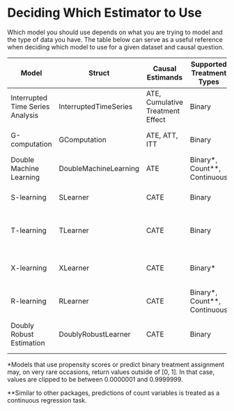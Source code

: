 # Deciding Which Estimator to Use
Which model you should use depends on what you are trying to model and the type of data you 
have. The table below can serve as a useful reference when deciding which model to use for a 
given dataset and causal question.

| Model                            | Struct                | Causal Estimands                 | Supported Treatment Types | Supported Outcome Types                  |
|----------------------------------|-----------------------|----------------------------------|---------------------------|------------------------------------------|
| Interrupted Time Series Analysis | InterruptedTimeSeries | ATE, Cumulative Treatment Effect | Binary                   | Continuous, Count**, Time to Event         |
| G-computation                    | GComputation          | ATE, ATT, ITT                    | Binary                   | Binary*,Continuous, Time to Event, Count** |
| Double Machine Learning          | DoubleMachineLearning | ATE                              | Binary*, Count**, Continuous | Binary*, Count**, Continuous, Time to Event |
| S-learning                       | SLearner              | CATE                             | Binary                    | Binary*, Continuous, Time to Event, Count** |
| T-learning                       | TLearner              | CATE                             | Binary                    | Binary*, Continuous, Count**, Time to Event |
| X-learning                       | XLearner              | CATE                             | Binary*                    | Binary*, Continuous, Count**, Time to Event |
| R-learning                       | RLearner              | CATE                             | Binary*, Count**, Continuous | Binary*, Count**, Continuous, Time to Event |
| Doubly Robust Estimation         | DoublyRobustLearner   | CATE                             | Binary                    | Binary*, Continuous, Count**, Time to Event |

*Models that use propensity scores or predict binary treatment assignment may, on very rare occasions, return values outside of [0, 1]. In that case, values are clipped to be between 0.0000001 and 0.9999999.

**Similar to other packages, predictions of count variables is treated as a continuous regression task.